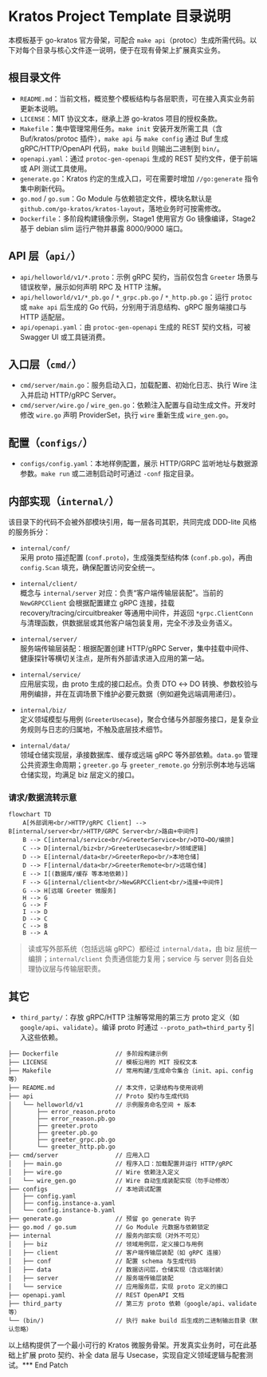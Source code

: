 # Kratos Project Template 目录说明

本模板基于 go-kratos 官方骨架，可配合 `make api`（protoc）生成所需代码。以下对每个目录与核心文件逐一说明，便于在现有骨架上扩展真实业务。

## 根目录文件

- `README.md`：当前文档，概览整个模板结构与各层职责，可在接入真实业务前更新本说明。
- `LICENSE`：MIT 协议文本，继承上游 go-kratos 项目的授权条款。
- `Makefile`：集中管理常用任务。`make init` 安装开发所需工具（含 Buf/kratos/protoc 插件），`make api` 与 `make config` 通过 Buf 生成 gRPC/HTTP/OpenAPI 代码，`make build` 则输出二进制到 `bin/`。
- `openapi.yaml`：通过 `protoc-gen-openapi` 生成的 REST 契约文件，便于前端或 API 测试工具使用。
- `generate.go`：Kratos 约定的生成入口，可在需要时增加 `//go:generate` 指令集中刷新代码。
- `go.mod` / `go.sum`：Go Module 与依赖锁定文件，模块名默认是 `github.com/go-kratos/kratos-layout`，落地业务时可按需修改。
- `Dockerfile`：多阶段构建镜像示例，Stage1 使用官方 Go 镜像编译，Stage2 基于 debian slim 运行产物并暴露 8000/9000 端口。

## API 层（`api/`）

- `api/helloworld/v1/*.proto`：示例 gRPC 契约，当前仅包含 `Greeter` 场景与错误枚举，展示如何声明 RPC 及 HTTP 注解。
- `api/helloworld/v1/*_pb.go` / `*_grpc.pb.go` / `*_http.pb.go`：运行 `protoc` 或 `make api` 后生成的 Go 代码，分别用于消息结构、gRPC 服务端接口与 HTTP 适配层。
- `api/openapi.yaml`：由 `protoc-gen-openapi` 生成的 REST 契约文档，可被 Swagger UI 或工具链消费。

## 入口层（`cmd/`）

- `cmd/server/main.go`：服务启动入口，加载配置、初始化日志、执行 Wire 注入并启动 HTTP/gRPC Server。
- `cmd/server/wire.go` / `wire_gen.go`：依赖注入配置与自动生成文件。开发时修改 `wire.go` 声明 ProviderSet，执行 `wire` 重新生成 `wire_gen.go`。

## 配置（`configs/`）

- `configs/config.yaml`：本地样例配置，展示 HTTP/GRPC 监听地址与数据源参数。`make run` 或二进制启动时可通过 `-conf` 指定目录。

## 内部实现（`internal/`）

该目录下的代码不会被外部模块引用，每一层各司其职，共同完成 DDD-lite 风格的服务拆分：

- `internal/conf/`  
  采用 proto 描述配置 (`conf.proto`)，生成强类型结构体 (`conf.pb.go`)，再由 `config.Scan` 填充，确保配置访问安全统一。

- `internal/client/`  
  概念与 `internal/server` 对应：负责“客户端传输层装配”。当前的 `NewGRPCClient` 会根据配置建立 gRPC 连接，挂载 recovery/tracing/circuitbreaker 等通用中间件，并返回 `*grpc.ClientConn` 与清理函数，供数据层或其他客户端包装复用，完全不涉及业务语义。

- `internal/server/`  
  服务端传输层装配：根据配置创建 HTTP/gRPC Server，集中挂载中间件、健康探针等横切关注点，是所有外部请求进入应用的第一站。

- `internal/service/`  
  应用层实现，由 proto 生成的接口起点。负责 DTO ↔ DO 转换、参数校验与用例编排，并在互调场景下维护必要元数据（例如避免远端调用递归）。

- `internal/biz/`  
  定义领域模型与用例 (`GreeterUsecase`)，聚合仓储与外部服务接口，是复杂业务规则与日志的归属地，不触及底层技术细节。

- `internal/data/`  
  领域仓储实现层，承接数据库、缓存或远端 gRPC 等外部依赖。`data.go` 管理公共资源生命周期；`greeter.go` 与 `greeter_remote.go` 分别示例本地与远端仓储实现，均满足 biz 层定义的接口。

### 请求/数据流转示意

```mermaid
flowchart TD
    A[外部调用<br/>HTTP/gRPC Client] --> B[internal/server<br/>HTTP/GRPC Server<br/>路由+中间件]
    B --> C[internal/service<br/>GreeterService<br/>DTO→DO/编排]
    C --> D[internal/biz<br/>GreeterUsecase<br/>领域逻辑]
    D --> E[internal/data<br/>GreeterRepo<br/>本地仓储]
    D --> F[internal/data<br/>GreeterRemote<br/>远端仓储]
    E --> I[(数据库/缓存 等本地依赖)]
    F --> G[internal/client<br/>NewGRPCClient<br/>连接+中间件]
    G --> H[远端 Greeter 微服务]
    H --> G
    G --> F
    I --> D
    D --> C
    C --> B
    B --> A
```

> 读或写外部系统（包括远端 gRPC）都经过 `internal/data`，由 biz 层统一编排；`internal/client` 负责通信能力复用；service 与 server 则各自处理协议层与传输层职责。

## 其它

- `third_party/`：存放 gRPC/HTTP 注解等常用的第三方 proto 定义（如 `google/api`、`validate`）。编译 proto 时通过 `--proto_path=third_party` 引入这些依赖。

```text
├── Dockerfile                // 多阶段构建示例
├── LICENSE                   // 模板沿用的 MIT 授权文本
├── Makefile                  // 常用构建/生成命令集合（init、api、config 等）
├── README.md                 // 本文件，记录结构与使用说明
├── api                       // Proto 契约与生成代码
│   └── helloworld/v1         // 示例服务命名空间 + 版本
│       ├── error_reason.proto
│       ├── error_reason.pb.go
│       ├── greeter.proto
│       ├── greeter.pb.go
│       ├── greeter_grpc.pb.go
│       └── greeter_http.pb.go
├── cmd/server                // 应用入口
│   ├── main.go               // 程序入口：加载配置并运行 HTTP/gRPC
│   ├── wire.go               // Wire 依赖注入定义
│   └── wire_gen.go           // Wire 自动生成装配实现（勿手动修改）
├── configs                   // 本地调试配置
│   ├── config.yaml
│   ├── config.instance-a.yaml
│   └── config.instance-b.yaml
├── generate.go               // 预留 go generate 钩子
├── go.mod / go.sum           // Go Module 元数据与依赖锁定
├── internal                  // 服务内部实现（对外不可见）
│   ├── biz                   // 领域用例层，定义接口与用例
│   ├── client                // 客户端传输层装配（如 gRPC 连接）
│   ├── conf                  // 配置 schema 与生成代码
│   ├── data                  // 数据访问层，仓储实现（含远端封装）
│   ├── server                // 服务端传输层装配
│   └── service               // 应用服务层，实现 proto 定义的接口
├── openapi.yaml              // REST OpenAPI 文档
├── third_party               // 第三方 proto 依赖（google/api、validate 等）
└── (bin/)                    // 执行 make build 后生成的二进制输出目录（默认忽略）
```

以上结构提供了一个最小可行的 Kratos 微服务骨架。开发真实业务时，可在此基础上扩展 proto 契约、补全 data 层与 Usecase，实现自定义领域逻辑与配套测试。*** End Patch​
